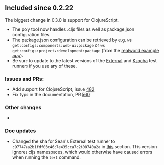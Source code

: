 
## Included since 0.2.22

The biggest change in 0.3.0 is support for ClojureScript.
- The poly tool now handles .cljs files as well as package.json configuration files.
- The package.json configuration can be retrieved by e.g. `ws get:configs:components:web-ui:package` or `ws get:configs:projects:development:package` (from the [realworld example app](https://github.com/furkan3ayraktar/clojure-polylith-realworld-example-app/tree/cljs-frontend)).
- Be sure to update to the latest versions of the [External](https://github.com/seancorfield/polylith-external-test-runner) and [Kaocha](https://github.com/imrekoszo/polylith-kaocha) test runners if you use any of these.

### Issues and PRs:
- Add support for ClojureScript, issue [482](https://github.com/polyfy/polylith/issues/481)
- Fix typo in the documentation, PR [560](https://github.com/polyfy/polylith/pull/560)

### Other changes
- 

### Doc updates
- Changed the sha for Sean's External test runner to `c97747aa2b1fdf03c46c7e435cca7c2608740a2a` in [this](https://cljdoc.org/d/polylith/clj-poly/0.3.0/doc/test-runners#_use_a_custom_test_runner) section.
  This version ignores cljs namespaces, which would otherwise have caused errors when running the `test` command.
